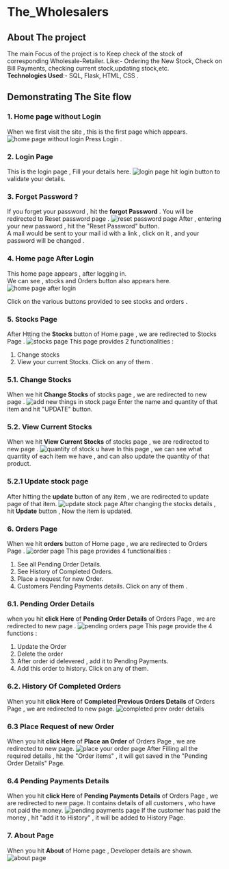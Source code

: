 # The_Wholesalers
 
## About The project
The main Focus of the project is to Keep check of the stock of corresponding Wholesale-Retailer. Like:- Ordering the New Stock, Check on Bill Payments, checking current stock,updating stock,etc.
</br>
**Technologies Used**:- SQL, Flask, HTML, CSS .

## Demonstrating The Site flow

### 1. Home page without Login
When we first visit the site , this is the first page which appears.
![home page without login](https://github.com/sjatin050/The_Wholesalers_Final/blob/main/static/images/screenshots/home%20page%20without%20login.PNG)
Press Login .

### 2. Login Page 
This is the login page , Fill your details here.
![login page](https://github.com/sjatin050/The_Wholesalers_Final/blob/main/static/images/screenshots/login%20page.PNG)
hit login button to validate your details.

### 3. Forget Password ?
If you forget your password , hit the **forgot Password** . You will be redirected to Reset password page .
 ![reset password page](https://github.com/sjatin050/The_Wholesalers_Final/blob/main/static/images/screenshots/reset%20password%20page.PNG)
After , entering your new password , hit the "Reset Password" button.
</br>
A mail would be sent to your mail id with a link , click on it , and your password will be changed .

### 4. Home page After Login
This home page appears , after logging in.
</br>
We can see , stocks and Orders button also appears here.
![home page after login](https://github.com/sjatin050/The_Wholesalers_Final/blob/main/static/images/screenshots/home%20page%20after%20login.PNG)

Click on the various buttons provided to see stocks and orders .

### 5. Stocks Page 
After Htting the **Stocks** button of Home page , we are redirected to Stocks Page .
![stocks page](https://github.com/sjatin050/The_Wholesalers_Final/blob/main/static/images/screenshots/stocks%20page.PNG)
This page provides 2 functionalities :
1. Change stocks
2. View your current Stocks.
Click on any of them .

### 5.1. Change Stocks 
When we hit **Change Stocks** of stocks page , we are redirected to new page .
![add new things in stock page](https://github.com/sjatin050/The_Wholesalers_Final/blob/main/static/images/screenshots/add%20new%20things%20in%20stock%20page.PNG)
Enter the name and quantity of that item and hit "UPDATE" button.

### 5.2. View Current Stocks 
When we hit **View Current Stocks** of stocks page  , we are redirected to new page .
![quantity of stock u have](https://github.com/sjatin050/The_Wholesalers_Final/blob/main/static/images/screenshots/quantity%20of%20stock%20u%20have.PNG)
In this page , we can see what quantity of each item we have , and can also update the quantity of that product.

### 5.2.1 Update stock page
After hitting the **update** button of any item , we are redirected to update page of that item.
![update stock page](https://github.com/sjatin050/The_Wholesalers_Final/blob/main/static/images/screenshots/update%20stock%20page.PNG)
After changing the stocks details , hit **Update** button , Now the item is updated. 

### 6. Orders Page
When we hit **orders** button of Home page , we are redirected to Orders Page .
![order page](https://github.com/sjatin050/The_Wholesalers_Final/blob/main/static/images/screenshots/order%20page.PNG)
This page provides 4 functionalities :
1. See all Pending Order Details.
2. See History of Completed Orders.
3. Place a request for new Order.
4. Customers Pending Payments details.
Click on any of them .

### 6.1. Pending Order Details
when you hit **click Here** of **Pending Order Details** of Orders Page , we are redirected to new page .
![pending orders page](https://github.com/sjatin050/The_Wholesalers_Final/blob/main/static/images/screenshots/pending%20orders%20page.PNG)
This page provide the 4 functions :
1. Update the Order
2. Delete the order
3. After order id delevered , add it to Pending Payments.
4. Add this order to history.
Click on any of them.

### 6.2. History Of Completed Orders
When you hit **click Here** of **Completed Previous Orders Details** of Orders Page , we are redirected to new page.
![completed prev order details](https://github.com/sjatin050/The_Wholesalers_Final/blob/main/static/images/screenshots/completed%20prev%20order%20details.PNG)

### 6.3 Place Request of new Order
When you hit **click Here** of **Place an Order** of Orders Page , we are redirected to new page.
![place your order page](https://github.com/sjatin050/The_Wholesalers_Final/blob/main/static/images/screenshots/place%20your%20order%20page.PNG)
After Filling all the required details , hit the "Order items" , it will get saved in the "Pending Order Details" Page.

### 6.4 Pending Payments Details 
When you hit **click Here** of **Pending Payments Details** of Orders Page , we are redirected to new page.
It contains details of all customers , who have not paid the money.
![pending payments page](https://github.com/sjatin050/The_Wholesalers_Final/blob/main/static/images/screenshots/pending%20payments%20page.PNG)
If the customer has paid the money , hit "add it to History" , it will be added to History Page.

### 7. About Page 
When you hit **About** of Home page , Developer details are shown.
![about page](https://github.com/sjatin050/The_Wholesalers_Final/blob/main/static/images/screenshots/about%20page.PNG)
